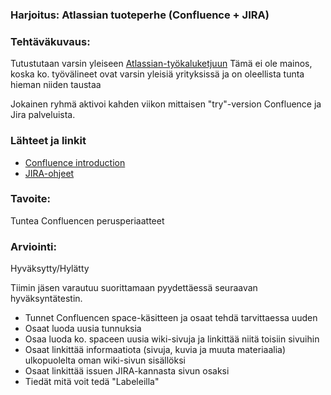 ### Harjoitus:  Atlassian tuoteperhe (Confluence + JIRA)

### Tehtäväkuvaus:

Tutustutaan varsin yleiseen [Atlassian-työkaluketjuun](https://www.atlassian.com/software/confluence/try)
Tämä ei ole mainos, koska ko. työvälineet ovat varsin yleisiä yrityksissä ja on oleellista tunta hieman niiden taustaa

Jokainen ryhmä aktivoi kahden viikon mittaisen  "try"-version Confluence ja Jira palveluista.



### Lähteet ja linkit

* [Confluence introduction](https://www.youtube.com/watch?v=y1YTsMTrC7c)
* [JIRA-ohjeet](http://www.guru99.com/jira-tutorial-a-complete-guide-for-beginners.html)

### Tavoite:

Tuntea Confluencen perusperiaatteet

### Arviointi:

Hyväksytty/Hylätty

Tiimin jäsen varautuu suorittamaan pyydettäessä seuraavan hyväksyntätestin. 

* Tunnet Confluencen space-käsitteen ja osaat tehdä tarvittaessa uuden
* Osaat luoda uusia tunnuksia
* Osaa luoda ko. spaceen uusia wiki-sivuja ja linkittää niitä toisiin sivuihin
* Osaat linkittää informaatiota (sivuja, kuvia ja muuta materiaalia) ulkopuolelta oman wiki-sivun sisällöksi
* Osaat linkittää issuen JIRA-kannasta sivun osaksi
* Tiedät mitä voit tedä "Labeleilla"



